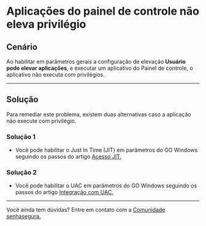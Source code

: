 # Aplicações do painel de controle não eleva privilégio

## Cenário
Ao habilitar em parâmetros gerais a configuração de elevação **Usuário pode elevar aplicações**, e executar um aplicativo do Painel de controle, o aplicativo não executa com privilégios.

* * *
## Solução
Para remediar este problema, existem duas alternativas caso a aplicação não execute com privilégio.

### Solução 1

* Você pode habilitar o Just In Time (JIT) em parâmetros do GO Windows seguindo os passos do artigo [Acesso JIT.](https://docs.senhasegura.io/v3-32/docs/pt/go-endpoint-manager-windows-jit-acess)


### Solução 2
* Você pode habilitar o UAC em parâmetros do GO Windows seguindo os passos do artigo [Integração com UAC.](https://docs.senhasegura.io/v3-32/docs/pt/go-endpoint-manager-windows-uac-integration)


* * *

Você ainda tem dúvidas? Entre em contato com a [Comunidade senhasegura.](https://community.senhasegura.io/)